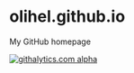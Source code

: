 olihel.github.io
================

My GitHub homepage

[![githalytics.com alpha](https://cruel-carlota.gopagoda.com/fc1eab709aeea12d8a1c14c7c3e26c9a "githalytics.com")](http://githalytics.com/olihel/olihel.github.io)
